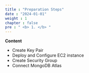 ```yaml
---
title : "Preparation Steps"
date : "2024-01-01"
weight : 1 
chapter : false
pre : " <b> 1. </b> "
---
```


**Content**
- Create Key Pair
- Deploy and Configure EC2 instance 
- Create Security Group
- Connect MongoDB Atlas


